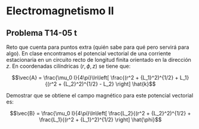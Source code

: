 # Electromagnetismo II
## Problema T14-05 t

Reto que cuenta para puntos extra (quién sabe para qué pero servirá para
algo). En clase encontramos el potencial vectorial de una corriente estacionaria
en un circuito recto de longitud finita orientado en la dirección $`z`$. En
coordenadas cilíndricas $`(r,\phi,z)`$ se tiene que:

```math
\vec{A} = \frac{\mu_0 I}{4\pi}\ln\left[
\frac{(r^2 + {L_1}^2)^{1/2} + L_1}{(r^2 + {L_2}^2)^{1/2} - L_2}
\right] \hat{k}
```

Demostrar que se obtiene el campo magnético para este potencial vectorial es:

```math
\vec{B} = \frac{\mu_0 I}{4\pi}\ln\left[
\frac{L_2}{(r^2 + {L_2}^2)^{1/2} +
\frac{L_1}{(r^2 + {L_1}^2)^{1/2}
\right] \hat{\phi}
```

